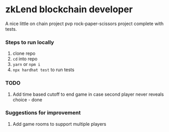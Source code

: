 # zkLend blockchain developer
A nice little on chain project pvp rock-paper-scissors project complete with tests.

### Steps to run locally
1. clone repo
2. `cd` into repo
3. `yarn` or `npm i` 
4. `npx hardhat test` to run tests 

### TODO
1. Add time based cutoff to end game in case second player never reveals choice - done

### Suggestions for improvement
1. Add game rooms to support multiple players
